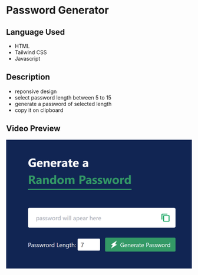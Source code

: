 # Password Generator
## Language Used
- HTML
- Tailwind CSS
- Javascript
## Description
- reponsive design
- select password length between 5 to 15
- generate a password of selected length
- copy it on clipboard
## Video Preview
[![click to watch the video](./src/assets/demoFiles/passGeneratorImg.png)](./src/assets/demoFiles/passwordGeneratorJSVideoPreview.mp4)